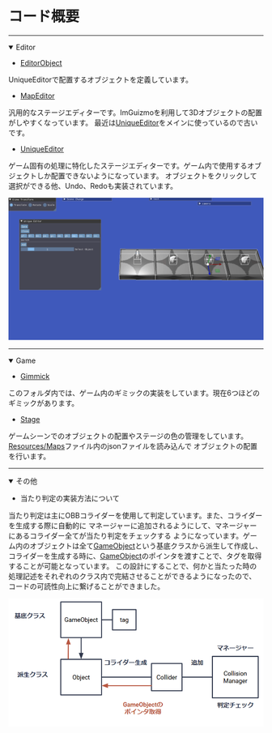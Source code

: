 
# コード概要

* * *

<details open><summary>Editor</summary>

- [EditorObject](Engines/Editor/EditorObject.cpp)

UniqueEditorで配置するオブジェクトを定義しています。

- [MapEditor](Engines/Editor/MapEditor.cpp)

汎用的なステージエディターです。ImGuizmoを利用して3Dオブジェクトの配置がしやすくなっています。
最近は[UniqueEditor](Engines/Editor/UniqueEditor.cpp)をメインに使っているので古いです。

- [UniqueEditor](Engines/Editor/UniqueEditor.cpp)

ゲーム固有の処理に特化したステージエディターです。ゲーム内で使用するオブジェクトしか配置できないようになっています。
オブジェクトをクリックして選択ができる他、Undo、Redoも実装されています。

![editor_preview](Engines/Preview/editor_preview_1.gif "editor_preview")

</details>

* * *

<details open><summary>Game</summary>

- [Gimmick](Engines/Game/Gimmick/)

このフォルダ内では、ゲーム内のギミックの実装をしています。現在6つほどのギミックがあります。

- [Stage](Engines/Game/stage/Stage.cpp)

ゲームシーンでのオブジェクトの配置やステージの色の管理をしています。[Resources/Maps](Engines/Resources/Maps/)ファイル内のjsonファイルを読み込んで
オブジェクトの配置を行います。

</details>

 * * *

<details open><summary>その他</summary>

- 当たり判定の実装方法について

当たり判定は主にOBBコライダーを使用して判定しています。また、コライダーを生成する際に自動的に
マネージャーに追加されるようにして、マネージャーにあるコライダー全てが当たり判定をチェックする
ようになっています。ゲーム内のオブジェクトは全て[GameObject](Engines/Engine/3d/GameObject.h)という基底クラスから派生して作成し、
コライダーを生成する時に、[GameObject](Engines/Engine/3d/GameObject.h)のポインタを渡すことで、タグを取得することが可能となっています。
この設計にすることで、何かと当たった時の処理記述をそれぞれのクラス内で完結させることができるようになったので、
コードの可読性向上に繋げることができました。

![explan](Engines/Preview/explan_1.png "explan")

</details>
